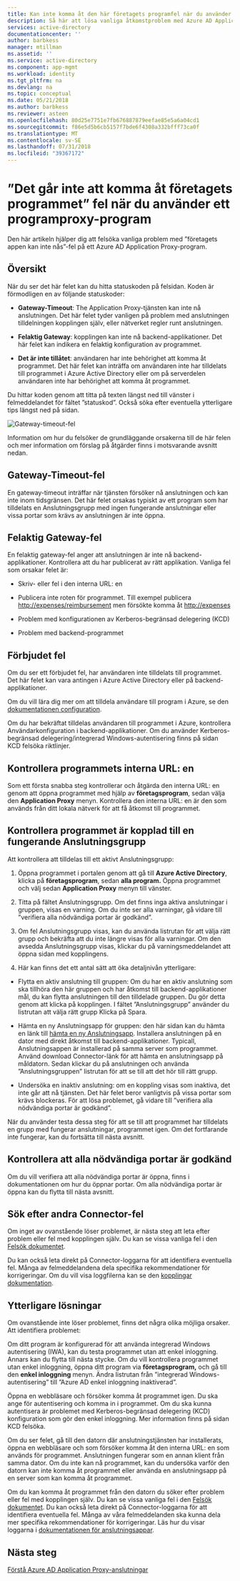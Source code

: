 ```yaml
---
title: Kan inte komma åt den här företagets programfel när du använder ett program med Application Proxy | Microsoft Docs
description: Så här att lösa vanliga åtkomstproblem med Azure AD Application Proxy-program.
services: active-directory
documentationcenter: ''
author: barbkess
manager: mtillman
ms.assetid: ''
ms.service: active-directory
ms.component: app-mgmt
ms.workload: identity
ms.tgt_pltfrm: na
ms.devlang: na
ms.topic: conceptual
ms.date: 05/21/2018
ms.author: barbkess
ms.reviewer: asteen
ms.openlocfilehash: 80d25e7751e7fb676887879eefae85e5a6a04cd1
ms.sourcegitcommit: f86e5d5b6cb5157f7bde6f4308a332bfff73ca0f
ms.translationtype: MT
ms.contentlocale: sv-SE
ms.lasthandoff: 07/31/2018
ms.locfileid: "39367172"
---
```

# <a name="cant-access-this-corporate-application-error-when-using-an-application-proxy-application"></a>”Det går inte att komma åt företagets programmet” fel när du använder ett programproxy-program

Den här artikeln hjälper dig att felsöka vanliga problem med ”företagets appen kan inte nås”-fel på ett Azure AD Application Proxy-program.

## <a name="overview"></a>Översikt
När du ser det här felet kan du hitta statuskoden på felsidan. Koden är förmodligen en av följande statuskoder:

-   **Gateway-Timeout**: The Application Proxy-tjänsten kan inte nå anslutningen. Det här felet tyder vanligen på problem med anslutningen tilldelningen kopplingen själv, eller nätverket regler runt anslutningen.

-   **Felaktig Gateway**: kopplingen kan inte nå backend-applikationer. Det här felet kan indikera en felaktig konfiguration av programmet.

-   **Det är inte tillåtet**: användaren har inte behörighet att komma åt programmet. Det här felet kan inträffa om användaren inte har tilldelats till programmet i Azure Active Directory eller om på serverdelen användaren inte har behörighet att komma åt programmet.

Du hittar koden genom att titta på texten längst ned till vänster i felmeddelandet för fältet ”statuskod”. Också söka efter eventuella ytterligare tips längst ned på sidan.

   ![Gateway-timeout-fel](./media/application-proxy/connection-problem.png)

Information om hur du felsöker de grundläggande orsakerna till de här felen och mer information om förslag på åtgärder finns i motsvarande avsnitt nedan.

## <a name="gateway-timeout-errors"></a>Gateway-Timeout-fel

En gateway-timeout inträffar när tjänsten försöker nå anslutningen och kan inte inom tidsgränsen. Det här felet orsakas typiskt av ett program som har tilldelats en Anslutningsgrupp med ingen fungerande anslutningar eller vissa portar som krävs av anslutningen är inte öppna.


## <a name="bad-gateway-errors"></a>Felaktig Gateway-fel

En felaktig gateway-fel anger att anslutningen är inte nå backend-applikationer. Kontrollera att du har publicerat av rätt applikation. Vanliga fel som orsakar felet är:

-   Skriv- eller fel i den interna URL: en

-   Publicera inte roten för programmet. Till exempel publicera <http://expenses/reimbursement> men försökte komma åt <http://expenses>

-   Problem med konfigurationen av Kerberos-begränsad delegering (KCD)

-   Problem med backend-programmet

## <a name="forbidden-errors"></a>Förbjudet fel

Om du ser ett förbjudet fel, har användaren inte tilldelats till programmet. Det här felet kan vara antingen i Azure Active Directory eller på backend-applikationer.

Om du vill lära dig mer om att tilldela användare till program i Azure, se den [dokumentationen configuration](https://docs.microsoft.com/azure/active-directory/application-proxy-publish-azure-portal#add-a-test-user).

Om du har bekräftat tilldelas användaren till programmet i Azure, kontrollera Användarkonfiguration i backend-applikationer. Om du använder Kerberos-begränsad delegering/integrerad Windows-autentisering finns på sidan KCD felsöka riktlinjer.

## <a name="check-the-applications-internal-url"></a>Kontrollera programmets interna URL: en

Som ett första snabba steg kontrollerar och åtgärda den interna URL: en genom att öppna programmet med hjälp av **företagsprogram**, sedan välja den **Application Proxy** menyn. Kontrollera den interna URL: en är den som används från ditt lokala nätverk för att få åtkomst till programmet.

## <a name="check-the-application-is-assigned-to-a-working-connector-group"></a>Kontrollera programmet är kopplad till en fungerande Anslutningsgrupp

Att kontrollera att tilldelas till ett aktivt Anslutningsgrupp:

1.  Öppna programmet i portalen genom att gå till **Azure Active Directory**, klicka på **företagsprogram**, sedan **alla program.** Öppna programmet och välj sedan **Application Proxy** menyn till vänster.

2.  Titta på fältet Anslutningsgrupp. Om det finns inga aktiva anslutningar i gruppen, visas en varning. Om du inte ser alla varningar, gå vidare till ”verifiera alla nödvändiga portar är godkänd”.

3.  Om fel Anslutningsgrupp visas, kan du använda listrutan för att välja rätt grupp och bekräfta att du inte längre visas för alla varningar. Om den avsedda Anslutningsgrupp visas, klickar du på varningsmeddelandet att öppna sidan med kopplingens.

4.  Här kan finns det ett antal sätt att öka detaljnivån ytterligare:

  * Flytta en aktiv anslutning till gruppen: Om du har en aktiv anslutning som ska tillhöra den här gruppen och har åtkomst till backend-applikationer mål, du kan flytta anslutningen till den tilldelade gruppen. Du gör detta genom att klicka på kopplingen. I fältet ”Anslutningsgrupp” använder du listrutan att välja rätt grupp Klicka på Spara.

  * Hämta en ny Anslutningsapp för gruppen: den här sidan kan du hämta en länk till [hämta en ny Anslutningsapp](https://download.msappproxy.net/Subscription/d3c8b69d-6bf7-42be-a529-3fe9c2e70c90/Connector/Download). Installera anslutningen på en dator med direkt åtkomst till backend-applikationer. Typicall, Anslutningsappen är installerad på samma server som programmet. Använd download Connector-länk för att hämta en anslutningsapp på måldatorn. Sedan klickar du på anslutningen och använda ”Anslutningsgruppen” listrutan för att se till att det hör till rätt grupp.

  * Undersöka en inaktiv anslutning: om en koppling visas som inaktiva, det inte går att nå tjänsten. Det här felet beror vanligtvis på vissa portar som krävs blockeras. För att lösa problemet, gå vidare till ”verifiera alla nödvändiga portar är godkänd”.

När du använder testa dessa steg för att se till att programmet har tilldelats en grupp med fungerar anslutningar, programmet igen. Om det fortfarande inte fungerar, kan du fortsätta till nästa avsnitt.

## <a name="check-all-required-ports-are-whitelisted"></a>Kontrollera att alla nödvändiga portar är godkänd

Om du vill verifiera att alla nödvändiga portar är öppna, finns i dokumentationen om hur du öppnar portar. Om alla nödvändiga portar är öppna kan du flytta till nästa avsnitt.

## <a name="check-for-other-connector-errors"></a>Sök efter andra Connector-fel

Om inget av ovanstående löser problemet, är nästa steg att leta efter problem eller fel med kopplingen själv. Du kan se vissa vanliga fel i den [Felsök dokumentet](https://docs.microsoft.com/azure/active-directory/active-directory-application-proxy-troubleshoot#connector-errors). 

Du kan också leta direkt på Connector-loggarna för att identifiera eventuella fel. Många av felmeddelandena dela specifika rekommendationer för korrigeringar. Om du vill visa loggfilerna kan se den [kopplingar dokumentation](manage-apps/application-proxy-connectors.md#under-the-hood).

## <a name="additional-resolutions"></a>Ytterligare lösningar

Om ovanstående inte löser problemet, finns det några olika möjliga orsaker. Att identifiera problemet:

Om ditt program är konfigurerad för att använda integrerad Windows autentisering (IWA), kan du testa programmet utan att enkel inloggning. Annars kan du flytta till nästa stycke. Om du vill kontrollera programmet utan enkel inloggning, öppna ditt program via **företagsprogram,** och gå till den **enkel inloggning** menyn. Ändra listrutan från ”integrerad Windows-autentisering” till ”Azure AD enkel inloggning inaktiverad”. 

Öppna en webbläsare och försöker komma åt programmet igen. Du ska ange för autentisering och komma in i programmet. Om du ska kunna autentisera är problemet med Kerberos-begränsad delegering (KCD) konfiguration som gör den enkel inloggning. Mer information finns på sidan KCD felsöka.

Om du ser felet, gå till den datorn där anslutningstjänsten har installerats, öppna en webbläsare och som försöker komma åt den interna URL: en som används för programmet. Anslutningen fungerar som en annan klient från samma dator. Om du inte kan nå programmet, kan du undersöka varför den datorn kan inte komma åt programmet eller använda en anslutningsapp på en server som kan komma åt programmet.

Om du kan komma åt programmet från den datorn du söker efter problem eller fel med kopplingen själv. Du kan se vissa vanliga fel i den [Felsök dokumentet](manage-apps/application-proxy-troubleshoot.md#connector-errors). Du kan också leta direkt på Connector-loggarna för att identifiera eventuella fel. Många av våra felmeddelanden ska kunna dela mer specifika rekommendationer för korrigeringar. Läs hur du visar loggarna i [dokumentationen för anslutningsappar](manage-apps/application-proxy-connectors.md#under-the-hood).

## <a name="next-steps"></a>Nästa steg
[Förstå Azure AD Application Proxy-anslutningar](manage-apps/application-proxy-connectors.md)
